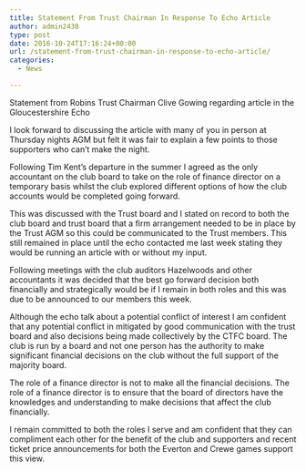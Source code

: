 ```yaml
---
title: Statement From Trust Chairman In Response To Echo Article
author: admin2438
type: post
date: 2016-10-24T17:16:24+00:00
url: /statement-from-trust-chairman-in-response-to-echo-article/
categories:
  - News

---
```

<p class="p1">
  <span class="s1">Statement from Robins Trust Chairman Clive Gowing regarding article in the Gloucestershire Echo</span>
</p>

<p class="p1">
  <span class="s1">I look forward to discussing the article with many of you in person at Thursday nights AGM but felt it was fair to explain a few points to those supporters who can&#8217;t make the night.</span>
</p>

<p class="p1">
  <span class="s1">Following Tim Kent&#8217;s departure in the summer I agreed as the only accountant on the club board to take on the role of finance director on a temporary basis whilst the club explored different options of how the club accounts would be completed going forward.</span>
</p>

<p class="p1">
  <span class="s1">This was discussed with the Trust board and I stated on record to both the club board and trust board that a firm arrangement needed to be in place by the Trust AGM so this could be communicated to the Trust members. This still remained in place until the echo contacted me last week stating they would be running an article with or without my input.</span>
</p>

<p class="p1">
  <!--more-->
</p>

<p class="p1">
  <span class="s1">Following meetings with the club auditors Hazelwoods and other accountants it was decided that the best go forward decision both financially and strategically would be if I remain in both roles and this was due to be announced to our members this week.</span>
</p>

<p class="p1">
  <span class="s1">Although the echo talk about a potential conflict of interest I am confident that any potential conflict in mitigated by good communication with the trust board and also decisions being made collectively by the CTFC board. The club is run by a board and not one person has the authority to make significant financial decisions on the club without the full support of the majority board.</span>
</p>

<p class="p1">
  <span class="s1">The role of a finance director is not to make all the financial decisions. The role of a finance director is to ensure that the board of directors have the knowledges and understanding to make decisions that affect the club financially.</span>
</p>

<p class="p1">
  <span class="s1">I remain committed to both the roles I serve and am confident that they can compliment each other for the benefit of the club and supporters and recent ticket price announcements for both the Everton and Crewe games support this view.</span>
</p>